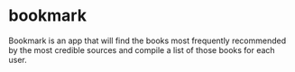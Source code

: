# bookmark
Bookmark is an app that will find the books most frequently recommended by the most credible sources and compile a list of those books for each user.
